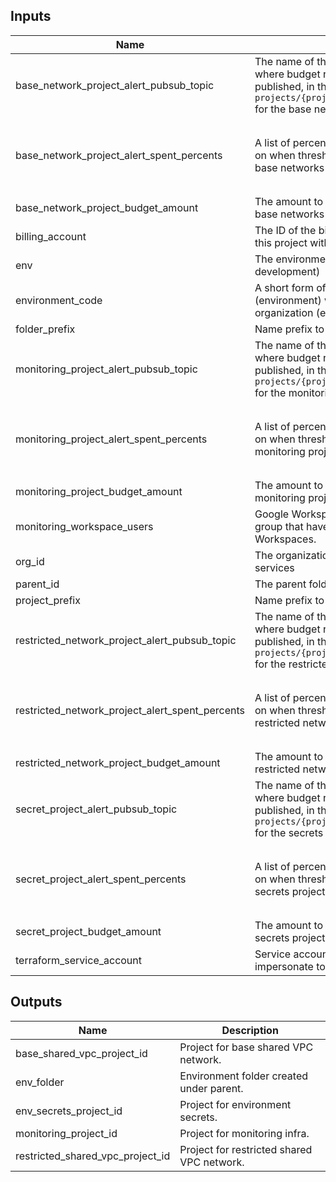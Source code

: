 <!-- BEGINNING OF PRE-COMMIT-TERRAFORM DOCS HOOK -->
## Inputs

| Name | Description | Type | Default | Required |
|------|-------------|------|---------|:--------:|
| base\_network\_project\_alert\_pubsub\_topic | The name of the Cloud Pub/Sub topic where budget related messages will be published, in the form of `projects/{project_id}/topics/{topic_id}` for the base networks project | `string` | `null` | no |
| base\_network\_project\_alert\_spent\_percents | A list of percentages of the budget to alert on when threshold is exceeded for the base networks project | `list(number)` | <pre>[<br>  0.5,<br>  0.75,<br>  0.9,<br>  0.95<br>]</pre> | no |
| base\_network\_project\_budget\_amount | The amount to use as the budget for the base networks project | `number` | `1000` | no |
| billing\_account | The ID of the billing account to associate this project with | `string` | n/a | yes |
| env | The environment to prepare (ex. development) | `string` | n/a | yes |
| environment\_code | A short form of the folder level resources (environment) within the Google Cloud organization (ex. d). | `string` | n/a | yes |
| folder\_prefix | Name prefix to use for folders created. | `string` | `"fdr"` | no |
| monitoring\_project\_alert\_pubsub\_topic | The name of the Cloud Pub/Sub topic where budget related messages will be published, in the form of `projects/{project_id}/topics/{topic_id}` for the monitoring project. | `string` | `null` | no |
| monitoring\_project\_alert\_spent\_percents | A list of percentages of the budget to alert on when threshold is exceeded for the monitoring project. | `list(number)` | <pre>[<br>  0.5,<br>  0.75,<br>  0.9,<br>  0.95<br>]</pre> | no |
| monitoring\_project\_budget\_amount | The amount to use as the budget for the monitoring project. | `number` | `1000` | no |
| monitoring\_workspace\_users | Google Workspace or Cloud Identity group that have access to Monitoring Workspaces. | `string` | n/a | yes |
| org\_id | The organization id for the associated services | `string` | n/a | yes |
| parent\_id | The parent folder or org for environments | `string` | n/a | yes |
| project\_prefix | Name prefix to use for projects created. | `string` | `"prj"` | no |
| restricted\_network\_project\_alert\_pubsub\_topic | The name of the Cloud Pub/Sub topic where budget related messages will be published, in the form of `projects/{project_id}/topics/{topic_id}` for the restricted networks project | `string` | `null` | no |
| restricted\_network\_project\_alert\_spent\_percents | A list of percentages of the budget to alert on when threshold is exceeded for the restricted networks project. | `list(number)` | <pre>[<br>  0.5,<br>  0.75,<br>  0.9,<br>  0.95<br>]</pre> | no |
| restricted\_network\_project\_budget\_amount | The amount to use as the budget for the restricted networks project. | `number` | `1000` | no |
| secret\_project\_alert\_pubsub\_topic | The name of the Cloud Pub/Sub topic where budget related messages will be published, in the form of `projects/{project_id}/topics/{topic_id}` for the secrets project. | `string` | `null` | no |
| secret\_project\_alert\_spent\_percents | A list of percentages of the budget to alert on when threshold is exceeded for the secrets project. | `list(number)` | <pre>[<br>  0.5,<br>  0.75,<br>  0.9,<br>  0.95<br>]</pre> | no |
| secret\_project\_budget\_amount | The amount to use as the budget for the secrets project. | `number` | `1000` | no |
| terraform\_service\_account | Service account email of the account to impersonate to run Terraform. | `string` | n/a | yes |

## Outputs

| Name | Description |
|------|-------------|
| base\_shared\_vpc\_project\_id | Project for base shared VPC network. |
| env\_folder | Environment folder created under parent. |
| env\_secrets\_project\_id | Project for environment secrets. |
| monitoring\_project\_id | Project for monitoring infra. |
| restricted\_shared\_vpc\_project\_id | Project for restricted shared VPC network. |

<!-- END OF PRE-COMMIT-TERRAFORM DOCS HOOK -->
